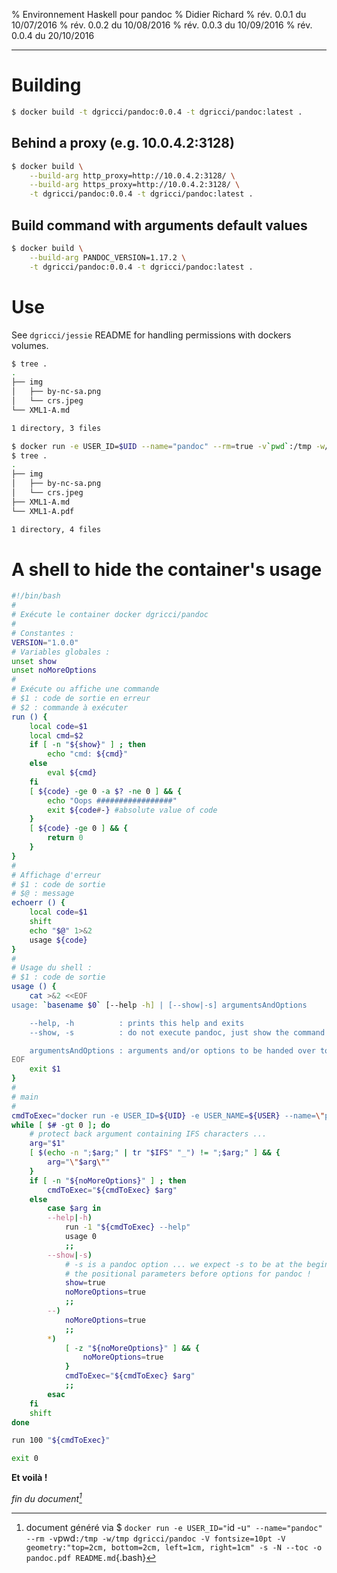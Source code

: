 % Environnement Haskell pour pandoc
% Didier Richard
% rév. 0.0.1 du 10/07/2016
% rév. 0.0.2 du 10/08/2016
% rév. 0.0.3 du 10/09/2016
% rév. 0.0.4 du 20/10/2016

---

# Building #

```bash
$ docker build -t dgricci/pandoc:0.0.4 -t dgricci/pandoc:latest .
```

## Behind a proxy (e.g. 10.0.4.2:3128) ##

```bash
$ docker build \
    --build-arg http_proxy=http://10.0.4.2:3128/ \
    --build-arg https_proxy=http://10.0.4.2:3128/ \
    -t dgricci/pandoc:0.0.4 -t dgricci/pandoc:latest .
```

## Build command with arguments default values ##

```bash
$ docker build \
    --build-arg PANDOC_VERSION=1.17.2 \
    -t dgricci/pandoc:0.0.4 -t dgricci/pandoc:latest .
```

# Use #

See `dgricci/jessie` README for handling permissions with dockers volumes.

```bash
$ tree .
.
├── img
│   ├── by-nc-sa.png
│   └── crs.jpeg
└── XML1-A.md

1 directory, 3 files

$ docker run -e USER_ID=$UID --name="pandoc" --rm=true -v`pwd`:/tmp -w/tmp dgricci/pandoc -s -N --toc -o XML1-A.pdf XML1-A.md
$ tree .
.
├── img
│   ├── by-nc-sa.png
│   └── crs.jpeg
├── XML1-A.md
└── XML1-A.pdf

1 directory, 4 files
```

# A shell to hide the container's usage #

```bash
#!/bin/bash
#
# Exécute le container docker dgricci/pandoc
#
# Constantes :
VERSION="1.0.0"
# Variables globales :
unset show
unset noMoreOptions
#
# Exécute ou affiche une commande
# $1 : code de sortie en erreur
# $2 : commande à exécuter
run () {
    local code=$1
    local cmd=$2
    if [ -n "${show}" ] ; then
        echo "cmd: ${cmd}"
    else
        eval ${cmd}
    fi
    [ ${code} -ge 0 -a $? -ne 0 ] && {
        echo "Oops #################"
        exit ${code#-} #absolute value of code
    }
    [ ${code} -ge 0 ] && {
        return 0
    }
}
#
# Affichage d'erreur
# $1 : code de sortie
# $@ : message
echoerr () {
    local code=$1
    shift
    echo "$@" 1>&2
    usage ${code}
}
#
# Usage du shell :
# $1 : code de sortie
usage () {
    cat >&2 <<EOF
usage: `basename $0` [--help -h] | [--show|-s] argumentsAndOptions

    --help, -h          : prints this help and exits
    --show, -s          : do not execute pandoc, just show the command to be executed

    argumentsAndOptions : arguments and/or options to be handed over to pandoc
EOF
    exit $1
}
#
# main
#
cmdToExec="docker run -e USER_ID=${UID} -e USER_NAME=${USER} --name=\"pandoc$$\" --rm=true -v`pwd`:/tmp -w/tmp dgricci/pandoc pandoc"
while [ $# -gt 0 ]; do
    # protect back argument containing IFS characters ...
    arg="$1"
    [ $(echo -n ";$arg;" | tr "$IFS" "_") != ";$arg;" ] && {
        arg="\"$arg\""
    }
    if [ -n "${noMoreOptions}" ] ; then
        cmdToExec="${cmdToExec} $arg"
    else
        case $arg in
        --help|-h)
            run -1 "${cmdToExec} --help"
            usage 0
            ;;
        --show|-s)
            # -s is a pandoc option ... we expect -s to be at the beginning of
            # the positional parameters before options for pandoc !
            show=true
            noMoreOptions=true
            ;;
        --)
            noMoreOptions=true
            ;;
        *)
            [ -z "${noMoreOptions}" ] && {
                noMoreOptions=true
            }
            cmdToExec="${cmdToExec} $arg"
            ;;
        esac
    fi
    shift
done

run 100 "${cmdToExec}"

exit 0
```

__Et voilà !__


_fin du document[^pandoc_gen]_

[^pandoc_gen]: document généré via $ `docker run -e USER_ID="`id -u`" --name="pandoc" --rm -v`pwd`:/tmp -w/tmp dgricci/pandoc -V fontsize=10pt -V geometry:"top=2cm, bottom=2cm, left=1cm, right=1cm" -s -N --toc -o pandoc.pdf README.md`{.bash}
